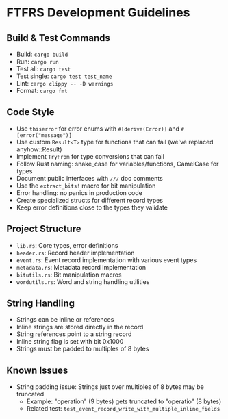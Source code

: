 # FTFRS Development Guidelines

## Build & Test Commands
- Build: `cargo build`
- Run: `cargo run`
- Test all: `cargo test`
- Test single: `cargo test test_name`
- Lint: `cargo clippy -- -D warnings`
- Format: `cargo fmt`

## Code Style
- Use `thiserror` for error enums with `#[derive(Error)]` and `#[error("message")]`
- Use custom `Result<T>` type for functions that can fail (we've replaced anyhow::Result)
- Implement `TryFrom` for type conversions that can fail
- Follow Rust naming: snake_case for variables/functions, CamelCase for types
- Document public interfaces with `///` doc comments
- Use the `extract_bits!` macro for bit manipulation
- Error handling: no panics in production code
- Create specialized structs for different record types
- Keep error definitions close to the types they validate

## Project Structure
- `lib.rs`: Core types, error definitions
- `header.rs`: Record header implementation
- `event.rs`: Event record implementation with various event types
- `metadata.rs`: Metadata record implementation
- `bitutils.rs`: Bit manipulation macros
- `wordutils.rs`: Word and string handling utilities

## String Handling
- Strings can be inline or references
- Inline strings are stored directly in the record
- String references point to a string record
- Inline string flag is set with bit 0x1000
- Strings must be padded to multiples of 8 bytes

## Known Issues
- String padding issue: Strings just over multiples of 8 bytes may be truncated
  - Example: "operation" (9 bytes) gets truncated to "operatio" (8 bytes)
  - Related test: `test_event_record_write_with_multiple_inline_fields`